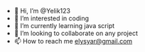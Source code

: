 - 👋 Hi, I’m @Yelik123
- 👀 I’m interested in coding
- 🌱 I’m currently learning java script
- 💞️ I’m looking to collaborate on any project
- 📫 How to reach me elysyar@gmail.com

<!---
Yelik123/Yelik123 is a ✨ special ✨ repository because its `README.md` (this file) appears on your GitHub profile.
You can click the Preview link to take a look at your changes.
--->
